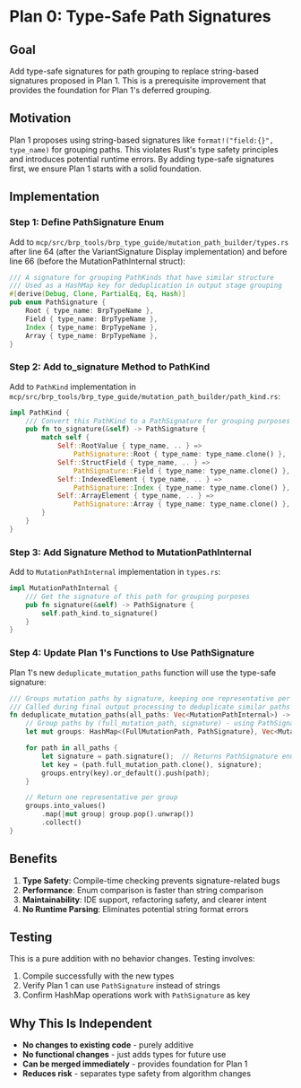 # Plan 0: Type-Safe Path Signatures

## Goal
Add type-safe signatures for path grouping to replace string-based signatures proposed in Plan 1. This is a prerequisite improvement that provides the foundation for Plan 1's deferred grouping.

## Motivation
Plan 1 proposes using string-based signatures like `format!("field:{}", type_name)` for grouping paths. This violates Rust's type safety principles and introduces potential runtime errors. By adding type-safe signatures first, we ensure Plan 1 starts with a solid foundation.

## Implementation

### Step 1: Define PathSignature Enum

Add to `mcp/src/brp_tools/brp_type_guide/mutation_path_builder/types.rs` after line 64 (after the VariantSignature Display implementation) and before line 66 (before the MutationPathInternal struct):

```rust
/// A signature for grouping PathKinds that have similar structure
/// Used as a HashMap key for deduplication in output stage grouping
#[derive(Debug, Clone, PartialEq, Eq, Hash)]
pub enum PathSignature {
    Root { type_name: BrpTypeName },
    Field { type_name: BrpTypeName },
    Index { type_name: BrpTypeName },
    Array { type_name: BrpTypeName },
}
```

### Step 2: Add to_signature Method to PathKind

Add to `PathKind` implementation in `mcp/src/brp_tools/brp_type_guide/mutation_path_builder/path_kind.rs`:

```rust
impl PathKind {
    /// Convert this PathKind to a PathSignature for grouping purposes
    pub fn to_signature(&self) -> PathSignature {
        match self {
            Self::RootValue { type_name, .. } =>
                PathSignature::Root { type_name: type_name.clone() },
            Self::StructField { type_name, .. } =>
                PathSignature::Field { type_name: type_name.clone() },
            Self::IndexedElement { type_name, .. } =>
                PathSignature::Index { type_name: type_name.clone() },
            Self::ArrayElement { type_name, .. } =>
                PathSignature::Array { type_name: type_name.clone() },
        }
    }
}
```

### Step 3: Add Signature Method to MutationPathInternal

Add to `MutationPathInternal` implementation in `types.rs`:

```rust
impl MutationPathInternal {
    /// Get the signature of this path for grouping purposes
    pub fn signature(&self) -> PathSignature {
        self.path_kind.to_signature()
    }
}
```

### Step 4: Update Plan 1's Functions to Use PathSignature

Plan 1's new `deduplicate_mutation_paths` function will use the type-safe signature:

```rust
/// Groups mutation paths by signature, keeping one representative per group
/// Called during final output processing to deduplicate similar paths
fn deduplicate_mutation_paths(all_paths: Vec<MutationPathInternal>) -> Vec<MutationPathInternal> {
    // Group paths by (full_mutation_path, signature) - using PathSignature enum
    let mut groups: HashMap<(FullMutationPath, PathSignature), Vec<MutationPathInternal>> = HashMap::new();

    for path in all_paths {
        let signature = path.signature();  // Returns PathSignature enum
        let key = (path.full_mutation_path.clone(), signature);
        groups.entry(key).or_default().push(path);
    }

    // Return one representative per group
    groups.into_values()
        .map(|mut group| group.pop().unwrap())
        .collect()
}
```

## Benefits

1. **Type Safety**: Compile-time checking prevents signature-related bugs
2. **Performance**: Enum comparison is faster than string comparison
3. **Maintainability**: IDE support, refactoring safety, and clearer intent
4. **No Runtime Parsing**: Eliminates potential string format errors

## Testing

This is a pure addition with no behavior changes. Testing involves:
1. Compile successfully with the new types
2. Verify Plan 1 can use `PathSignature` instead of strings
3. Confirm HashMap operations work with `PathSignature` as key

## Why This Is Independent

- **No changes to existing code** - purely additive
- **No functional changes** - just adds types for future use
- **Can be merged immediately** - provides foundation for Plan 1
- **Reduces risk** - separates type safety from algorithm changes